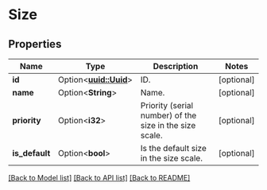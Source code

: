# Size

## Properties

Name | Type | Description | Notes
------------ | ------------- | ------------- | -------------
**id** | Option<[**uuid::Uuid**](uuid::Uuid.md)> | ID. | [optional]
**name** | Option<**String**> | Name. | [optional]
**priority** | Option<**i32**> | Priority (serial number) of the size in the size scale. | [optional]
**is_default** | Option<**bool**> | Is the default size in the size scale. | [optional]

[[Back to Model list]](../README.md#documentation-for-models) [[Back to API list]](../README.md#documentation-for-api-endpoints) [[Back to README]](../README.md)


